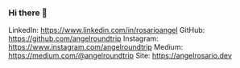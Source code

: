 ### Hi there 👋


   LinkedIn: https://www.linkedin.com/in/rosarioangel
   GitHub: https://github.com/angelroundtrip
   Instagram: https://www.instagram.com/angelroundtrip
   Medium: https://medium.com/@angelroundtrip
   Site: https://angelrosario.dev


<!--
**angelroundtrip/angelroundtrip** is a ✨ _special_ ✨ repository because its `README.md` (this file) appears on your GitHub profile.

Here are some ideas to get you started:

- 🔭 I’m currently working on ...
- 🌱 I’m currently learning ...
- 👯 I’m looking to collaborate on ...
- 🤔 I’m looking for help with ...
- 💬 Ask me about ...
- 📫 How to reach me: ...
- 😄 Pronouns: ...
- ⚡ Fun fact: ...
-->
